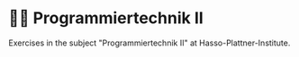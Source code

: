 # 👨‍🏫 Programmiertechnik II
Exercises in the subject "Programmiertechnik II" at Hasso-Plattner-Institute.

